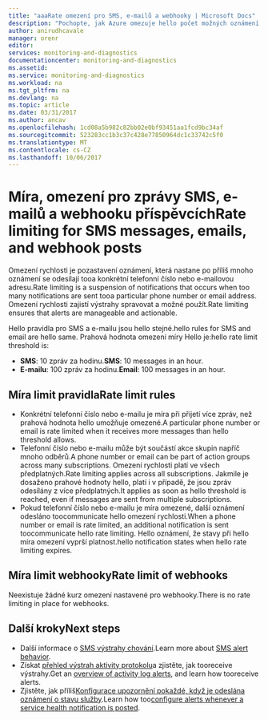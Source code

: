```yaml
---
title: "aaaRate omezení pro SMS, e-mailů a webhooky | Microsoft Docs"
description: "Pochopte, jak Azure omezuje hello počet možných oznámení SMS, e-mailu nebo webhooku ze skupiny pro akce."
author: anirudhcavale
manager: orenr
editor: 
services: monitoring-and-diagnostics
documentationcenter: monitoring-and-diagnostics
ms.assetid: 
ms.service: monitoring-and-diagnostics
ms.workload: na
ms.tgt_pltfrm: na
ms.devlang: na
ms.topic: article
ms.date: 03/31/2017
ms.author: ancav
ms.openlocfilehash: 1cd08a5b982c82bb02e0bf93451aa1fcd9bc34af
ms.sourcegitcommit: 523283cc1b3c37c428e77850964dc1c33742c5f0
ms.translationtype: MT
ms.contentlocale: cs-CZ
ms.lasthandoff: 10/06/2017
---
```

# <a name="rate-limiting-for-sms-messages-emails-and-webhook-posts"></a><span data-ttu-id="7760e-103">Míra, omezení pro zprávy SMS, e-mailů a webhooku příspěvcích</span><span class="sxs-lookup"><span data-stu-id="7760e-103">Rate limiting for SMS messages, emails, and webhook posts</span></span>
<span data-ttu-id="7760e-104">Omezení rychlosti je pozastavení oznámení, která nastane po příliš mnoho oznámení se odesílají tooa konkrétní telefonní číslo nebo e-mailovou adresu.</span><span class="sxs-lookup"><span data-stu-id="7760e-104">Rate limiting is a suspension of notifications that occurs when too many notifications are sent tooa particular phone number or email address.</span></span> <span data-ttu-id="7760e-105">Omezení rychlosti zajistí výstrahy spravovat a možné použít.</span><span class="sxs-lookup"><span data-stu-id="7760e-105">Rate limiting ensures that alerts are manageable and actionable.</span></span>

<span data-ttu-id="7760e-106">Hello pravidla pro SMS a e-mailu jsou hello stejné.</span><span class="sxs-lookup"><span data-stu-id="7760e-106">hello rules for SMS and email are hello same.</span></span> <span data-ttu-id="7760e-107">Prahová hodnota omezení míry Hello je:</span><span class="sxs-lookup"><span data-stu-id="7760e-107">hello rate limit threshold is:</span></span>

 - <span data-ttu-id="7760e-108">**SMS**: 10 zpráv za hodinu.</span><span class="sxs-lookup"><span data-stu-id="7760e-108">**SMS**: 10 messages in an hour.</span></span>
 - <span data-ttu-id="7760e-109">**E-mailu**: 100 zpráv za hodinu.</span><span class="sxs-lookup"><span data-stu-id="7760e-109">**Email**: 100 messages in an hour.</span></span>

## <a name="rate-limit-rules"></a><span data-ttu-id="7760e-110">Míra limit pravidla</span><span class="sxs-lookup"><span data-stu-id="7760e-110">Rate limit rules</span></span>
- <span data-ttu-id="7760e-111">Konkrétní telefonní číslo nebo e-mailu je míra při přijetí více zpráv, než prahová hodnota hello umožňuje omezené.</span><span class="sxs-lookup"><span data-stu-id="7760e-111">A particular phone number or email is rate limited when it receives more messages than hello threshold allows.</span></span>
- <span data-ttu-id="7760e-112">Telefonní číslo nebo e-mailu může být součástí akce skupin napříč mnoho odběrů.</span><span class="sxs-lookup"><span data-stu-id="7760e-112">A phone number or email can be part of action groups across many subscriptions.</span></span> <span data-ttu-id="7760e-113">Omezení rychlosti platí ve všech předplatných.</span><span class="sxs-lookup"><span data-stu-id="7760e-113">Rate limiting applies across all subscriptions.</span></span> <span data-ttu-id="7760e-114">Jakmile je dosaženo prahové hodnoty hello, platí i v případě, že jsou zpráv odesílány z více předplatných.</span><span class="sxs-lookup"><span data-stu-id="7760e-114">It applies as soon as hello threshold is reached, even if messages are sent from multiple subscriptions.</span></span>  
- <span data-ttu-id="7760e-115">Pokud telefonní číslo nebo e-mailu je míra omezené, další oznámení odesláno toocommunicate hello omezení rychlosti.</span><span class="sxs-lookup"><span data-stu-id="7760e-115">When a phone number or email is rate limited, an additional notification is sent toocommunicate hello rate limiting.</span></span> <span data-ttu-id="7760e-116">Hello oznámení, že stavy při hello míra omezení vyprší platnost.</span><span class="sxs-lookup"><span data-stu-id="7760e-116">hello notification states when hello rate limiting expires.</span></span>

## <a name="rate-limit-of-webhooks"></a><span data-ttu-id="7760e-117">Míra limit webhooky</span><span class="sxs-lookup"><span data-stu-id="7760e-117">Rate limit of webhooks</span></span> ##
<span data-ttu-id="7760e-118">Neexistuje žádné kurz omezení nastavené pro webhooky.</span><span class="sxs-lookup"><span data-stu-id="7760e-118">There is no rate limiting in place for webhooks.</span></span>

## <a name="next-steps"></a><span data-ttu-id="7760e-119">Další kroky</span><span class="sxs-lookup"><span data-stu-id="7760e-119">Next steps</span></span> ##
* <span data-ttu-id="7760e-120">Další informace o [SMS výstrahy chování](monitoring-sms-alert-behavior.md).</span><span class="sxs-lookup"><span data-stu-id="7760e-120">Learn more about [SMS alert behavior](monitoring-sms-alert-behavior.md).</span></span>
* <span data-ttu-id="7760e-121">Získat [přehled výstrah aktivity protokolu](monitoring-overview-alerts.md)a zjistěte, jak tooreceive výstrahy.</span><span class="sxs-lookup"><span data-stu-id="7760e-121">Get an [overview of activity log alerts](monitoring-overview-alerts.md), and learn how tooreceive alerts.</span></span>  
* <span data-ttu-id="7760e-122">Zjistěte, jak příliš[Konfigurace upozornění pokaždé, když je odeslána oznámení o stavu služby](monitoring-activity-log-alerts-on-service-notifications.md).</span><span class="sxs-lookup"><span data-stu-id="7760e-122">Learn how too[configure alerts whenever a service health notification is posted](monitoring-activity-log-alerts-on-service-notifications.md).</span></span>
